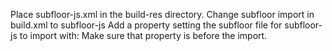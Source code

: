 Place subfloor-js.xml in the build-res directory.
Change subfloor import in build.xml to subfloor-js
Add a property setting the subfloor file for subfloor-js to import with:
<property name="subfloor-js-pkg.file" value="subfloor-gwt.xml"/>
Make sure that property is before the import.

